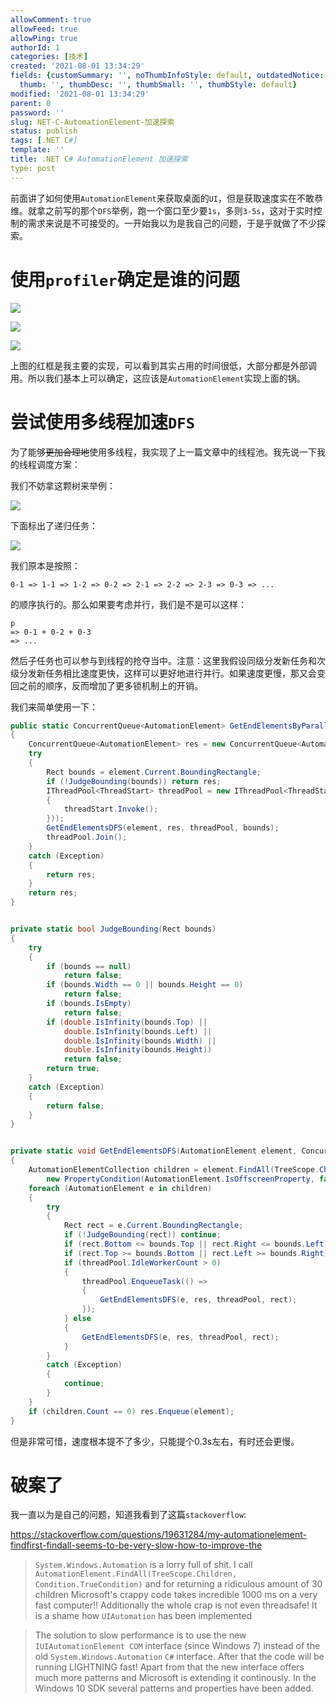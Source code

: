 ```yaml
---
allowComment: true
allowFeed: true
allowPing: true
authorId: 1
categories: [技术]
created: '2021-08-01 13:34:29'
fields: {customSummary: '', noThumbInfoStyle: default, outdatedNotice: 'no', reprint: standard,
  thumb: '', thumbDesc: '', thumbSmall: '', thumbStyle: default}
modified: '2021-08-01 13:34:29'
parent: 0
password: ''
slug: NET-C-AutomationElement-加速探索
status: publish
tags: [.NET C#]
template: ''
title: .NET C# AutomationElement 加速探索
type: post
---
```

前面讲了如何使用`AutomationElement`来获取桌面的`UI`，但是获取速度实在不敢恭维。就拿之前写的那个`DFS`举例，跑一个窗口至少要`1s`，多则`3-5s`，这对于实时控制的需求来说是不可接受的。一开始我以为是我自己的问题，于是乎就做了不少探索。

# 使用`profiler`确定是谁的问题

![](https://cdn.jsdelivr.net/gh/JeffersonQin/blog-asset@latest/usr/picgo/20210801133920.png)

![](https://cdn.jsdelivr.net/gh/JeffersonQin/blog-asset@latest/usr/picgo/c0b3f4fe75c1fb272e38fc230d9a351.png)

![](https://cdn.jsdelivr.net/gh/JeffersonQin/blog-asset@latest/usr/picgo/628a47c1dfa6e140d54485efbdc8509.png)

上图的红框是我主要的实现，可以看到其实占用的时间很低，大部分都是外部调用。所以我们基本上可以确定，这应该是`AutomationElement`实现上面的锅。

# 尝试使用多线程加速`DFS`

为了能够~~更加合理地~~使用多线程，我实现了上一篇文章中的线程池。我先说一下我的线程调度方案：

我们不妨拿这颗树来举例：

![](https://cdn.jsdelivr.net/gh/JeffersonQin/blog-asset@latest/usr/picgo/20210801134713.png)

下面标出了递归任务：

![](https://cdn.jsdelivr.net/gh/JeffersonQin/blog-asset@latest/usr/picgo/20210801134947.png)

我们原本是按照：

```
0-1 => 1-1 => 1-2 => 0-2 => 2-1 => 2-2 => 2-3 => 0-3 => ...
```

的顺序执行的。那么如果要考虑并行，我们是不是可以这样：

```
p
=> 0-1 + 0-2 + 0-3
=> ...
```

然后子任务也可以参与到线程的抢夺当中。注意：这里我假设同级分发新任务和次级分发新任务相比速度更快，这样可以更好地进行并行。如果速度更慢，那又会变回之前的顺序，反而增加了更多锁机制上的开销。


我们来简单使用一下：

```C#
public static ConcurrentQueue<AutomationElement> GetEndElementsByParallel(AutomationElement element, int concurrentThread)
{
	ConcurrentQueue<AutomationElement> res = new ConcurrentQueue<AutomationElement>();
	try
	{
		Rect bounds = element.Current.BoundingRectangle;
		if (!JudgeBounding(bounds)) return res;
		IThreadPool<ThreadStart> threadPool = new IThreadPool<ThreadStart>(concurrentThread, new Action<ThreadStart>((threadStart) =>
		{
			threadStart.Invoke();
		}));
		GetEndElementsDFS(element, res, threadPool, bounds);
		threadPool.Join();
	}
	catch (Exception)
	{
		return res;
	}
	return res;
}


private static bool JudgeBounding(Rect bounds)
{
	try
	{
		if (bounds == null)
			return false;
		if (bounds.Width == 0 || bounds.Height == 0)
			return false;
		if (bounds.IsEmpty)
			return false;
		if (double.IsInfinity(bounds.Top) ||
			double.IsInfinity(bounds.Left) ||
			double.IsInfinity(bounds.Width) ||
			double.IsInfinity(bounds.Height))
			return false;
		return true;
	}
	catch (Exception)
	{
		return false;
	}
}


private static void GetEndElementsDFS(AutomationElement element, ConcurrentQueue<AutomationElement> res, IThreadPool<ThreadStart> threadPool, Rect bounds)
{
	AutomationElementCollection children = element.FindAll(TreeScope.Children,
		new PropertyCondition(AutomationElement.IsOffscreenProperty, false));
	foreach (AutomationElement e in children)
	{
		try
		{
			Rect rect = e.Current.BoundingRectangle;
			if (!JudgeBounding(rect)) continue;
			if (rect.Bottom <= bounds.Top || rect.Right <= bounds.Left) continue;
			if (rect.Top >= bounds.Bottom || rect.Left >= bounds.Right) continue;
			if (threadPool.IdleWorkerCount > 0)
			{
				threadPool.EnqueueTask(() =>
				{
					GetEndElementsDFS(e, res, threadPool, rect);
				});
			} else
			{
				GetEndElementsDFS(e, res, threadPool, rect);
			}
		}
		catch (Exception)
		{
			continue;
		}
	}
	if (children.Count == 0) res.Enqueue(element);
}
```

但是非常可惜，速度根本提不了多少，只能提个0.3s左右，有时还会更慢。

# 破案了

我一直以为是自己的问题，知道我看到了这篇`stackoverflow`:

https://stackoverflow.com/questions/19631284/my-automationelement-findfirst-findall-seems-to-be-very-slow-how-to-improve-the

> `System.Windows.Automation` is a lorry full of shit. I call `AutomationElement.FindAll(TreeScope.Children, Condition.TrueCondition)` and for returning a ridiculous amount of 30 children Microsoft's crappy code takes incredible 1000 ms on a very fast computer!! Additionally the whole crap is not even threadsafe! It is a shame how `UIAutomation` has been implemented

> The solution to slow performance is to use the new `IUIAutomationElement COM` interface (since Windows 7) instead of the old `System.Windows.Automation` `C#` interface. After that the code will be running LIGHTNING fast! Apart from that the new interface offers much more patterns and Microsoft is extending it continously. In the Windows 10 SDK several patterns and properties have been added.
